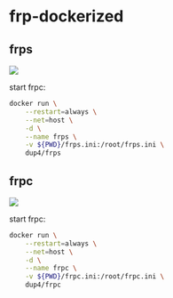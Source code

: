 # frp-dockerized

## frps

[![](https://dockeri.co/image/dup4/frps)](https://hub.docker.com/r/dup4/frps)

start frpc:

```bash
docker run \
    --restart=always \
    --net=host \
    -d \
    --name frps \
    -v ${PWD}/frps.ini:/root/frps.ini \
    dup4/frps
```

## frpc

[![](https://dockeri.co/image/dup4/frpc)](https://hub.docker.com/r/dup4/frpc)

start frpc:

```bash
docker run \
    --restart=always \
    --net=host \
    -d \
    --name frpc \
    -v ${PWD}/frpc.ini:/root/frpc.ini \
    dup4/frpc
```
